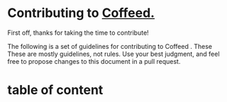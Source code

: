 <h1>Contributing to <a href="https://github.com/Nishchayverma/Coffeed">Coffeed.</a></h1>

First off, thanks for taking the time to contribute! 
<br>
<p>The following is a set of guidelines for contributing to Coffeed . These These are mostly guidelines, not rules. Use your best judgment, and feel free to propose changes to this document in a pull request.</p>

# table of content
